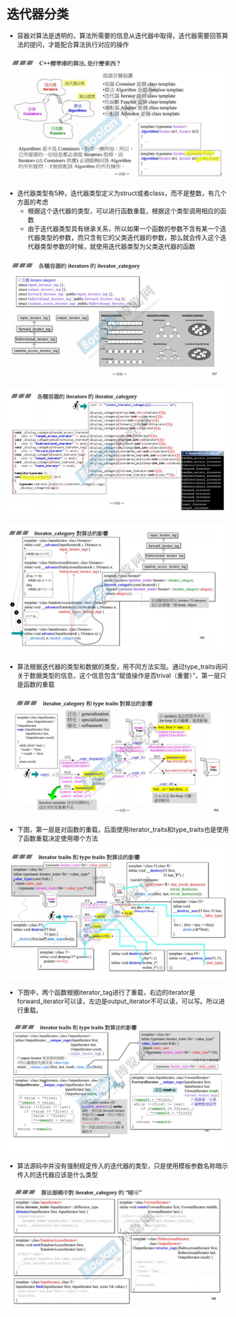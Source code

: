 # 迭代器分类

- 容器对算法是透明的，算法所需要的信息从迭代器中取得，迭代器需要回答算法的提问，才能配合算法执行对应的操作

![image-20200428215047186](figure/image-20200428215047186.png)

- 迭代器类型有5种，迭代器类型定义为struct或者class，而不是整数，有几个方面的考虑
  - 根据这个迭代器的类型，可以进行函数重载，根据这个类型调用相应的函数
  - 由于迭代器类型具有继承关系，所以如果一个函数的参数不含有某一个迭代器类型的参数，而只含有它的父类迭代器的参数，那么就会传入这个迭代器类型参数的时候，就使用迭代器类型为父类迭代器的函数

![image-20200428215423487](figure/image-20200428215423487.png)

![image-20200428215432022](figure/image-20200428215432022.png)

![image-20200428215559192](figure/image-20200428215559192.png)

- 算法根据迭代器的类型和数据的类型，用不同方法实现。通过type_traits询问关于数据类型的信息，这个信息包含“赋值操作是否trival（重要）”，第一层只是函数的重载

![image-20200428220605345](figure/image-20200428220605345.png)

- 下图，第一层是对函数的重载，后面使用iterator_traits和type_traits也是使用了函数重载决定使用哪个方法

![image-20200428221419709](figure/image-20200428221419709.png)

- 下图中，两个函数根据iterator_tag进行了重载，右边的iterator是forward_iterator可以读，左边是output_iterator不可以读，可以写。所以进行重载。

![image-20200428222344285](figure/image-20200428222344285.png)

- 算法源码中并没有强制规定传入的迭代器的类型，只是使用模板参数名称暗示传入的迭代器应该是什么类型

![image-20200428223034140](figure/image-20200428223034140.png)